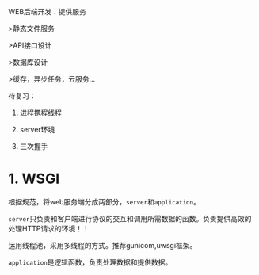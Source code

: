 WEB后端开发：提供服务

\>静态文件服务

\>API接口设计

\>数据库设计

\>缓存，异步任务，云服务...

待复习：

1. 进程携程线程

2. server环境
3. 三次握手

# 1. WSGI

根据规范，将web服务端分成两部分，`server`和`application`。

`server`只负责和客户端进行协议的交互和调用所需数据的函数。负责提供高效的处理HTTP请求的环境！！

运用线程池，采用多线程的方式。推荐gunicom,uwsgi框架。

`application`是逻辑函数，负责处理数据和提供数据。

